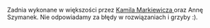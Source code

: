 Zadnia wykonane w większości przez <a href="https://github.com/kamarkiewicz">Kamila Markiewicza </a> oraz Annę Szymanek.
Nie odpowiadamy za błędy w rozwiązaniach i grzyby :).

